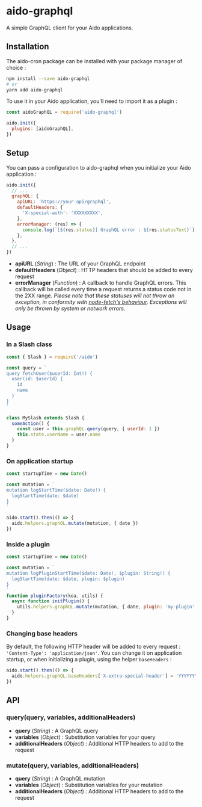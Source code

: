 # aido-graphql

A simple GraphQL client for your Aido applications.

## Installation

The aido-cron package can be installed with your package manager of choice :

```sh
npm install --save aido-graphql
# or
yarn add aido-graphql
```

To use it in your Aido application, you'll need to import it as a plugin :

```javascript
const aidoGraphQL = require('aido-graphql')

aido.init({
  plugins: [aidoGraphQL],
})
```

## Setup

You can pass a configuration to aido-graphql when you initialize your Aido application :

```javascript
aido.init({
  // ...
  graphQL: {
    apiURL: 'https://your-api/graphql',
    defaultHeaders: {
      'X-special-auth': 'XXXXXXXXX',
    },
    errorManager: (res) => {
      console.log(`[${res.status}] GraphQL error : ${res.statusText}`)
    },
  },
  // ...
})
```

* **apiURL** (*String*) : The URL of your GraphQL endpoint
* **defaultHeaders** (*Object*) : HTTP headers that should be added to every request
* **errorManager** (*Function*) : A callback to handle GraphQL errors. This callback will be called every time a request returns a status code not in the 2XX range. *Please note that these statuses will not throw an exception, in conformity with [node-fetch's behaviour](https://www.npmjs.com/package/node-fetch#handling-exceptions). Exceptions will only be thrown by system or network errors.*

## Usage

### In a Slash class

```javascript
const { Slash } = require('/aido')

const query = `
query fetchUser($userId: Int!) {
  user(id: $userId) {
    id
    name
  }
}
`

class MySlash extends Slash {
  someAction() {
    const user = this.graphQL.query(query, { userId: 1 })
    this.state.userName = user.name
  }
}
```

### On application startup

```javascript
const startupTime = new Date()

const mutation = `
mutation logStartTime($date: Date!) {
  logStartTime(date: $date)
}
`

aido.start().then(() => {
  aido.helpers.graphQL.mutate(mutation, { date })
})
```

### Inside a plugin

```javascript
const startupTime = new Date()

const mutation = `
mutation logPluginStartTime($date: Date!, $plugin: String!) {
  logStartTime(date: $date, plugin: $plugin)
}
`
function pluginFactory(koa, utils) {
  async function initPlugin() {
    utils.helpers.graphQL.mutate(mutation, { date, plugin: 'my-plugin' })
  }
}
```

### Changing base headers

By default, the following HTTP header will be added to every request : `'Content-Type': 'application/json'`. You can change it on application startup, or when initializing a plugin, using the helper `baseHeaders` :

```javascript
aido.start().then(() => {
  aido.helpers.graphQL.baseHeaders['X-extra-special-header'] = 'YYYYYYYYYY'
})
```

## API

### query(query, variables, additionalHeaders)

* **query** (*String*) : A GraphQL query
* **variables** (*Object*) : Substitution variables for your query
* **additionalHeaders** (*Object*) : Additional HTTP headers to add to the request

### mutate(query, variables, additionalHeaders)

* **query** (*String*) : A GraphQL mutation
* **variables** (*Object*) : Substitution variables for your mutation
* **additionalHeaders** (*Object*) : Additional HTTP headers to add to the request
